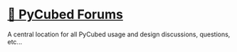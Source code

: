 # [💬 PyCubed Forums](https://github.com/pycubed/forum/discussions)

A central location for all PyCubed usage and design discussions, questions, etc...
